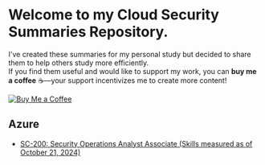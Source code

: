 # Welcome to my Cloud Security Summaries Repository. 

I've created these summaries for my personal study but decided to share them to help others study more efficiently.  
If you find them useful and would like to support my work, you can **buy me a coffee** ☕️—your support incentivizes me to create more content!  

[![Buy Me a Coffee](https://img.shields.io/badge/Buy%20Me%20a%20Coffee-Support%20My%20Work-orange)](https://buymeacoffee.com/404future)


## Azure
- [SC-200: Security Operations Analyst Associate (Skills measured as of October 21, 2024)](https://github.com/404Future/cloud-security-summaries/blob/main/SC-200:%20Security%20Operations%20Analyst%20Associate.md)
